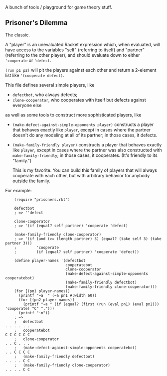 A bunch of tools / playground for game theory stuff.

Prisoner's Dilemma
------------------

The classic.

A "player" is an unevaluated Racket expression which, when evaluated,
will have access to the variables "self" (referring to itself)
and "partner" (referring to the other player),
and should evaluate down to either `'cooperate` or `'defect`.

`(run p1 p2)` will pit the players against each other and return a 2-element list like `'(cooperate defect)`.

This file defines several simple players, like

* `defectbot`, who always defects;
* `clone-cooperator`, who cooperates with itself but defects against everyone else

as well as some tools to construct more sophisticated players, like

* `(make-defect-against-simple-opponents player)` constructs a player that behaves exactly like `player`,
  except in cases where the partner doesn't do any modeling at all of its partner; in those cases, it defects.
* `(make-family-friendly player)` constructs a player that behaves exactly like `player`,
  except in cases where the partner was also constructed with `make-family-friendly`; in those cases, it cooperates.
  (It's friendly to its "family.")

    This is my favorite. You can build this family of players that will always cooperate with each other,
    but with arbitrary behavior for anybody outside the family.


For example:

```racket
    (require "prisoners.rkt")

    defectbot
    ; => ''defect

    clone-cooperator
    ; => '(if (equal? self partner) 'cooperate 'defect)

    (make-family-friendly clone-cooperator)
    ; => '(if (and (>= (length partner) 3) (equal? (take self 3) (take partner 3)))
    ;         'cooperate
    ;         (if (equal? self partner) 'cooperate 'defect))

    (define player-names '(defectbot
                           cooperatebot
                           clone-cooperator
                           (make-defect-against-simple-opponents cooperatebot)
                           (make-family-friendly defectbot)
                           (make-family-friendly clone-cooperator)))
    (for [(pn1 player-names)]
      (printf "~a  " (~a pn1 #:width 60))
      (for [(pn2 player-names)]
        (printf "~a " (if (equal? (first (run (eval pn1) (eval pn2))) 'cooperate) "C" ".")))
      (printf "~n"))
    ; =>
    ;   defectbot                                                     . . . . . .
    ;   cooperatebot                                                  C C C C C C
    ;   clone-cooperator                                              . . C . . .
    ;   (make-defect-against-simple-opponents cooperatebot)           . . C C C C
    ;   (make-family-friendly defectbot)                              . . . . C C
    ;   (make-family-friendly clone-cooperator)                       . . . . C C
```
